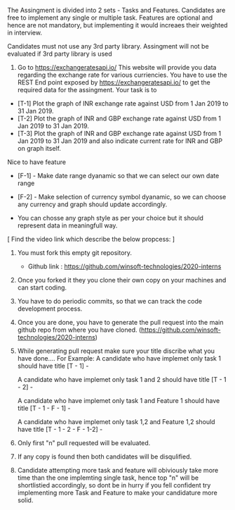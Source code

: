 The Assingment is divided into 2 sets - Tasks and Features.
Candidates are free to implement any single or multiple task.
Features are optional and hence are not mandatory, but implementing it would increaes their weighted in interview.

Candidates must not use any 3rd party library. Assingment will not be evaluated if 3rd party library is used


1. Go to https://exchangeratesapi.io/
This website will provide you data regarding the exchange rate for various curriencies.
You have to use the REST End point exposed by https://exchangeratesapi.io/ to get the required data for the assingment.
Your task is to
  - [T-1] Plot the graph of INR  exchange rate against USD from 1 Jan 2019 to 31 Jan 2019.
  - [T-2] Plot the graph of INR and GBP exchange rate against USD from 1 Jan 2019 to 31 Jan 2019.
  - [T-3] Plot the graph of INR and GBP exchange rate against USD from 1 Jan 2019 to 31 Jan 2019 and also indicate current rate for INR and GBP on graph itself.

  Nice to have feature
  - [F-1] - Make date range dyanamic so that we can select our own date range
  - [F-2] - Make selection of currency symbol dyanamic, so we can choose any currency and graph should update accordingly.


  - You can chosse any graph style as per your choice but it should represent data in meaningfull way.


  [ Find the video link which describe the below propcess:  ]
  1. You must fork this empty git repository.
     - Github link : https://github.com/winsoft-technologies/2020-interns
  2. Once you forked it they you clone their own copy on your machines and can start coding.
  3. You have to do periodic commits, so that we can track the code development process.
  4. Once you are done, you have to generate the pull request into the main github repo from where you have cloned. (https://github.com/winsoft-technologies/2020-interns)
  5. While generating pull request make sure your title discribe what you have done....
     For Example:
        A candidate who have implemet only task 1 should have title
        [T - 1] - <some short discription>
       
        A candidate who have implemet only task 1 and 2 should have title
        [T - 1 - 2] - <some short discription>

        A candidate who have implemet only task 1 and Feature 1 should have title
        [T - 1 - F - 1] - <some short discription>

        A candidate who have implemet only task 1,2 and Feature 1,2 should have title
        [T - 1 - 2 - F - 1-2] - <some short discription>
  6. Only first "n" pull requested will be evaluated.
  7. If any copy is found then both candidates will be disqulified.
  8. Candidate attempting more task and feature will obiviously take more time than the one implemting single task,
     hence top "n" will be shortlistied accordingly, so dont be in hurry if you fell confident try implementing more Task and Feature to make your candidature more solid.

